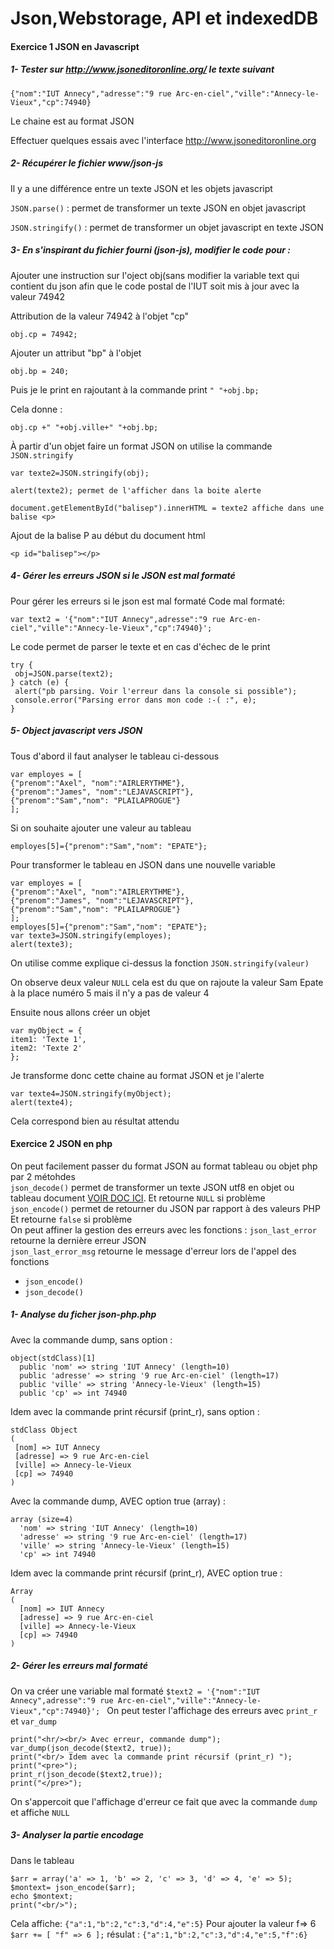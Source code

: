 # Json,Webstorage, API et indexedDB
#### Exercice 1 JSON en Javascript
##### 1- Tester sur http://www.jsoneditoronline.org/ le texte suivant
```
{"nom":"IUT Annecy","adresse":"9 rue Arc-en-ciel","ville":"Annecy-le-Vieux","cp":74940}
```
Le chaine est au format JSON

Effectuer quelques essais avec l'interface http://www.jsoneditoronline.org

##### 2- Récupérer le fichier www/json-js
 Il y a une différence entre un texte JSON et les objets javascript

 ```JSON.parse()``` : permet de transformer un texte JSON en objet javascript
 
 ```JSON.stringify()``` : permet de transformer un objet javascript en texte JSON  
 
##### 3- En s'inspirant du fichier fourni (json-js), modifier le code pour :
Ajouter une instruction sur l'oject obj(sans modifier la variable text qui contient du json afin que le code postal de l'IUT soit mis à jour avec la valeur 74942

Attribution de la valeur 74942 à l'objet "cp"
```
obj.cp = 74942;
```
Ajouter un attribut "bp" à l'objet
```
obj.bp = 240;
```
Puis je le print en rajoutant à la commande print ```" "+obj.bp;```

Cela donne : 
```
obj.cp +" "+obj.ville+" "+obj.bp;
```
À partir d'un objet faire un format JSON on utilise la commande ```JSON.stringify```
```
var texte2=JSON.stringify(obj);
```
```
alert(texte2); permet de l'afficher dans la boite alerte
```
```
document.getElementById("balisep").innerHTML = texte2 affiche dans une balise <p>
```
Ajout de la balise P au début du document html
 
```
<p id="balisep"></p>
```
##### 4- Gérer les erreurs JSON si le JSON est mal formaté
Pour gérer les erreurs si le json est mal formaté
Code mal formaté:
```
var text2 = '{"nom":"IUT Annecy",adresse":"9 rue Arc-en-ciel","ville":"Annecy-le-Vieux","cp":74940}'; 
```
Le code permet de parser le texte et en cas d'échec de le print
```
try {
 obj=JSON.parse(text2);
} catch (e) {
 alert("pb parsing. Voir l'erreur dans la console si possible");
 console.error("Parsing error dans mon code :-( :", e);
}
```
##### 5- Object javascript vers JSON
Tous d'abord il faut analyser le tableau ci-dessous
```
var employes = [
{"prenom":"Axel", "nom":"AIRLERYTHME"},
{"prenom":"James", "nom":"LEJAVASCRIPT"},
{"prenom":"Sam","nom": "PLAILAPROGUE"}
];
```
Si on souhaite ajouter une valeur au tableau 
```
employes[5]={"prenom":"Sam","nom": "EPATE"};
```
Pour transformer le tableau en JSON dans une nouvelle variable
```
var employes = [
{"prenom":"Axel", "nom":"AIRLERYTHME"},
{"prenom":"James", "nom":"LEJAVASCRIPT"},
{"prenom":"Sam","nom": "PLAILAPROGUE"}
]; 
employes[5]={"prenom":"Sam","nom": "EPATE"};
var texte3=JSON.stringify(employes);
alert(texte3);
 ```
On utilise comme explique ci-dessus la fonction ```JSON.stringify(valeur)```
 
On observe deux valeur ```NULL``` cela est du que on rajoute la valeur Sam Epate à la place numéro 5 mais il n'y a pas de valeur 4

Ensuite nous allons créer un objet 
```
var myObject = {
item1: 'Texte 1',
item2: 'Texte 2'
};
```
Je transforme donc cette chaine au format JSON et je l'alerte
```
var texte4=JSON.stringify(myObject);
alert(texte4);
```
Cela correspond bien au résultat attendu

#### Exercice 2 JSON en php
On peut facilement passer du format JSON au format tableau ou objet php par 2 métohdes  
```json_decode()``` permet de transformer un texte JSON utf8 en objet ou tableau document [VOIR DOC ICI](https://www.php.net/manual/fr/function.json-decode.php).
Et retourne ```NULL``` si problème  
```json_encode()``` permet de retourner du JSON par rapport à des valeurs PHP
Et retourne ```false``` si problème  
On peut affiner la gestion des erreurs avec les fonctions : 
`json_last_error` retourne la dernière erreur JSON  
`json_last_error_msg` retourne le message d'erreur lors de l'appel des fonctions
 - `json_encode()`
 - `json_decode()`    
##### 1- Analyse du ficher json-php.php
Avec la commande dump, sans option : 
```
object(stdClass)[1]
  public 'nom' => string 'IUT Annecy' (length=10)
  public 'adresse' => string '9 rue Arc-en-ciel' (length=17)
  public 'ville' => string 'Annecy-le-Vieux' (length=15)
  public 'cp' => int 74940
```
Idem avec la commande print récursif (print_r), sans option : 
```
stdClass Object
(
 [nom] => IUT Annecy
 [adresse] => 9 rue Arc-en-ciel
 [ville] => Annecy-le-Vieux
 [cp] => 74940
)
```
Avec la commande dump, AVEC option true (array) : 
```
array (size=4)
  'nom' => string 'IUT Annecy' (length=10)
  'adresse' => string '9 rue Arc-en-ciel' (length=17)
  'ville' => string 'Annecy-le-Vieux' (length=15)
  'cp' => int 74940
``` 
Idem avec la commande print récursif (print_r), AVEC option true :
``` 
Array
(
  [nom] => IUT Annecy
  [adresse] => 9 rue Arc-en-ciel
  [ville] => Annecy-le-Vieux
  [cp] => 74940
)
```
##### 2- Gérer les erreurs mal formaté
On va créer une variable mal formaté
`$text2 = '{"nom":"IUT Annecy",adresse":"9 rue Arc-en-ciel","ville":"Annecy-le-Vieux","cp":74940}'; `
On peut tester l'affichage des erreurs avec `print_r` et `var_dump`
```
print("<hr/><br/> Avec erreur, commande dump");
var_dump(json_decode($text2, true));
print("<br/> Idem avec la commande print récursif (print_r) ");
print("<pre>");
print_r(json_decode($text2,true));
print("</pre>");
```
On s'appercoit que l'affichage d'erreur ce fait que avec la commande `dump` et affiche `NULL`

##### 3- Analyser la partie encodage
Dans le tableau 
```
$arr = array('a' => 1, 'b' => 2, 'c' => 3, 'd' => 4, 'e' => 5);
$montext= json_encode($arr);
echo $montext;
print("<br/>");
```
Cela affiche: `{"a":1,"b":2,"c":3,"d":4,"e":5}`
Pour ajouter la valeur f=> 6 
`$arr += [ "f" => 6 ];`
résulat : `{"a":1,"b":2,"c":3,"d":4,"e":5,"f":6}`
